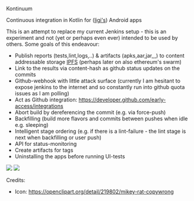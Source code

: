 Kontinuum

Continuous integration in Kotlin for ([ligi's](http://ligi.de)) Android apps

This is an attempt to replace my current Jenkins setup - this is an experiment and not (yet or perhaps even ever) intended to be used by others. Some goals of this endeavour:

 * Publish reports (tests,lint,logs,..) & artifacts (apks,aar,jar,,,) to content addressable storage [IPFS](http://ipfs.io) (perhaps later on also ethereum's swarm)
 * Link to the results via content-hash as github status updates on the commits
 * Github-webhook with little attack surface (currently I am hesitant to expose jenkins to the internet and so constantly run into github quota issues as I am polling)
 * Act as Github integration: https://developer.github.com/early-access/integrations
 * Abort build by dereferencing the commit (e.g. via force-push)
 * Backfilling (build more flavors and commits between pushes when idle e.g. sleeping)
 * Intelligent stage ordering (e.g. if there is a lint-failure - the lint stage is next when backfilling or user push)
 * API for status-monitoring
 * Create artifacts for tags
 * Uninstalling the apps before running UI-tests


![](https://gateway.ipfs.io/ipfs/QmeBnMfiQAzGaxeFqgh72vXhboSTwphGtcD9B8kduY3ri9)
![](https://gateway.ipfs.io/ipfs/QmQFXM62kjm8oohou1VEU8JHRvqDHLus26hG95swHngM4C)

Credits:

 - Icon: https://openclipart.org/detail/219802/mikey-rat-copywrong
 
